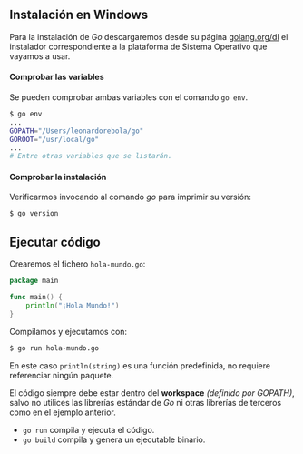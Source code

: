 ## Instalación en Windows


Para la instalación de *Go* descargaremos desde su página [golang.org/dl](https://golang.org/dl/) el instalador correspondiente a la plataforma de Sistema Operativo que vayamos a usar.





#### Comprobar las variables

Se pueden comprobar ambas variables con el comando `go env`.

```sh
$ go env
...
GOPATH="/Users/leonardorebola/go"
GOROOT="/usr/local/go"
...
# Entre otras variables que se listarán.
```

#### Comprobar la instalación

Verificarmos invocando al comando *go* para imprimir su versión:
```sh
$ go version
```
## Ejecutar código

Crearemos el fichero `hola-mundo.go`:

```go
package main

func main() {
	println("¡Hola Mundo!")
}
```

Compilamos y ejecutamos con:

```sh
$ go run hola-mundo.go
```

En este caso `println(string)` es una función predefinida, no requiere referenciar ningún paquete.

El código siempre debe estar dentro del **workspace** *(definido por GOPATH)*, salvo no utilices las librerías estándar de *Go* ni otras librerías de terceros como en el ejemplo anterior.

- `go run` compila y ejecuta el código.
- `go build` compila y genera un ejecutable binario.

